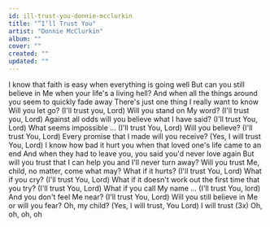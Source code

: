 ```yaml
---
id: ill-trust-you-donnie-mcclurkin
title: "”I’ll Trust You"
artist: "Donnie McClurkin"
album: ""
cover: ""
created: ""
updated: ""
---
```


I know that faith is easy when everything is going well
But can you still believe in Me when your life's a living hell?
And when all the things around you seem to quickly fade away
There's just one thing I really want to know
Will you let go? (I'll trust you, Lord)
Will you stand on My word? (I'll trust you, Lord)
Against all odds will you believe what I have said? (I'll trust You, Lord)
What seems impossible ... (I'll trust You, Lord)
Will you believe? (I'll trust You, Lord)
Every promise that I made will you receive? (Yes, I will trust You, Lord)
I know how bad it hurt you when that loved one's life came to an end
And when they had to leave you, you said you'd never love again
But will you trust that I can help you and I'll never turn away?
Will you trust Me, child, no matter, come what may?
What if it hurts? (I'll trust You, Lord)
What if you cry? (I'll trust You, Lord)
What if it doesn't work out the first time that you try? (I'll trust You, Lord)
What if you call My name ... (I'll trust You, lord)
And you don't feel Me near? (I'll trust You, Lord)
Will you still believe in Me or will you fear? Oh, my child?
(Yes, I will trust, You Lord)
I will trust (3x)
Oh, oh, oh, oh